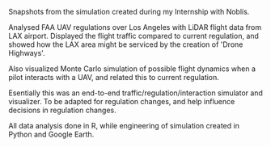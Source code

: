 Snapshots from the simulation created during my Internship with Noblis.


Analysed FAA UAV regulations over Los Angeles with LiDAR flight data from LAX airport.
Displayed the flight traffic compared to current regulation, and showed how the LAX area might be serviced by
the creation of 'Drone Highways'.

Also visualized Monte Carlo simulation of possible flight dynamics when a pilot interacts with a UAV,
and related this to current regulation.

Esentially this was an end-to-end traffic/regulation/interaction simulator and visualizer. 
To be adapted for regulation changes, and help influence decisions in regulation changes.

All data analysis done in R, while engineering of simulation created in Python and Google Earth.
